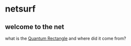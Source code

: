 ---
---

# netsurf

## welcome to the net


what is the [Quantum Rectangle](/history) and where did it come from?